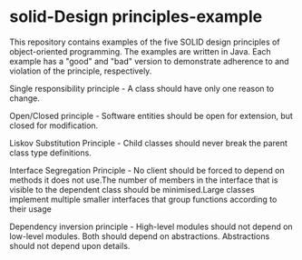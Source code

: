 # solid-Design principles-example


This repository contains examples of the five SOLID design principles of object-oriented programming. The examples are written in Java. Each example has a "good" and "bad" version to demonstrate adherence to and violation of the principle, respectively.


Single responsibility principle - A class should have only one reason to change.

Open/Closed principle - Software entities should be open for extension, but closed for modification.

Liskov Substitution Principle - Child classes should never break the parent class type definitions.

Interface Segregation Principle - No client should be forced to depend on methods it does not use.The number of members in the interface that is visible to the dependent class should be minimised.Large classes implement multiple smaller interfaces that group functions according to their usage

Dependency inversion principle - High-level modules should not depend on low-level modules. Both should depend on abstractions. Abstractions should not depend upon details.
